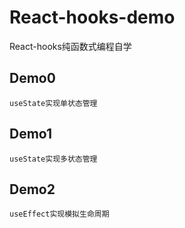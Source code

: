 # React-hooks-demo
React-hooks纯函数式编程自学

## Demo0
    useState实现单状态管理
## Demo1
    useState实现多状态管理
## Demo2
    useEffect实现模拟生命周期

